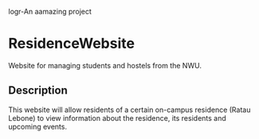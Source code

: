 logr-An aamazing project
# ResidenceWebsite
Website for managing students and hostels from the NWU.

## Description
This website will allow residents of a certain on-campus residence (Ratau Lebone) to view information about the residence, its residents and upcoming events.
